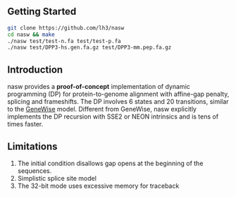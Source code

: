 ## Getting Started
```sh
git clone https://github.com/lh3/nasw
cd nasw && make
./nasw test/test-n.fa test/test-p.fa
./nasw test/DPP3-hs.gen.fa.gz test/DPP3-mm.pep.fa.gz
```

## Introduction

nasw provides a **proof-of-concept** implementation of dynamic programming (DP)
for protein-to-genome alignment with affine-gap penalty, splicing and
frameshifts. The DP involves 6 states and 20 transitions, similar to the
[GeneWise][genewise] model. Different from GeneWise, nasw explicitly implements
the DP recursion with SSE2 or NEON intrinsics and is tens of times faster.

## Limitations

1. The initial condition disallows gap opens at the beginning of the sequences.
2. Simplistic splice site model
3. The 32-bit mode uses excessive memory for traceback

[genewise]: https://pubmed.ncbi.nlm.nih.gov/15123596/
